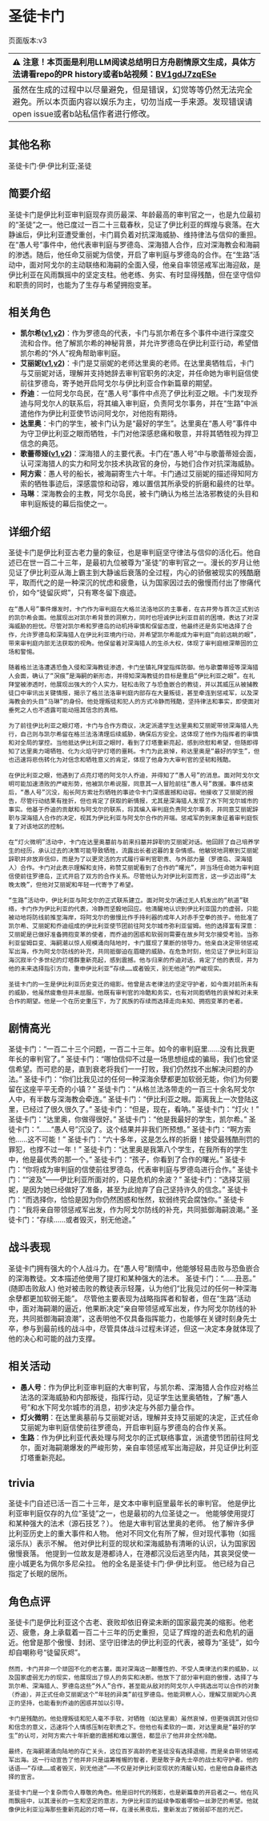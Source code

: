 # 圣徒卡门
页面版本:v3
 

| :warning: 注意！本页面是利用LLM阅读总结明日方舟剧情原文生成，具体方法请看repo的PR history或者b站视频：[BV1gdJ7zqESe](https://www.bilibili.com/video/BV1gdJ7zqESe/)         |
|:----------------------------|
| 虽然在生成的过程中以尽量避免，但是错误，幻觉等等仍然无法完全避免。所以本页面内容以娱乐为主，切勿当成一手来源。发现错误请open issue或者b站私信作者进行修改。|



## 其他名称
圣徒卡门·伊·伊比利亚;圣徒
## 简要介绍
圣徒卡门是伊比利亚审判庭现存资历最深、年龄最高的审判官之一，也是九位最初的“圣徒”之一。他已度过一百二十三载春秋，见证了伊比利亚的辉煌与衰落。在大静谧后，伊比利亚遭受重创，卡门肩负着对抗深海威胁、维持律法与信仰的重担。在“愚人号”事件中，他代表审判庭与罗德岛、深海猎人合作，应对深海教会和海嗣的渗透。随后，他任命艾丽妮为信使，开启了审判庭与罗德岛的合作。在“生路”活动中，面对阿戈尔的主动联络和海嗣的全面入侵，他亲自率领惩戒军出海迎敌，是伊比利亚在风雨飘摇中的坚定支柱。他老练、务实、有时显得残酷，但在坚守信仰和职责的同时，也能为了生存与希望拥抱变革。
## 相关角色
-   **凯尔希([v1](../chars/char_003_kalts.md),[v2](char_003_kalts.md))**：作为罗德岛的代表，卡门与凯尔希在多个事件中进行深度交流和合作。他了解凯尔希的神秘背景，并允许罗德岛在伊比利亚行动，希望借凯尔希的“外人”视角帮助审判庭。
-   **艾丽妮([v1](../chars/char_4009_irene.md),[v2](char_4009_irene.md))**：卡门是艾丽妮的老师达里奥的老师。在达里奥牺牲后，卡门与艾丽妮对话，理解并支持她辞去审判官职务的决定，并任命她为审判庭信使前往罗德岛，寄予她开启阿戈尔与伊比利亚合作新篇章的期望。
-   **乔迪**：一位阿戈尔岛民，在“愚人号”事件中点亮了伊比利亚之眼。卡门发现乔迪与阿戈尔人的联系后，将其编入审判庭，负责阿戈尔事务，并在“生路”中派遣他作为伊比利亚使节访问阿戈尔，对他抱有期待。
-   **达里奥**：卡门的学生，被卡门认为是“最好的学生”。达里奥在“愚人号”事件中为守卫伊比利亚之眼而牺牲，卡门对他深感悲痛和敬意，并将其牺牲视为捍卫信念的典范。
-   **歌蕾蒂娅([v1](../chars/char_474_glady.md),[v2](char_474_glady.md))**：深海猎人的主要代表。卡门在“愚人号”中与歌蕾蒂娅会面，认可深海猎人的实力和阿戈尔技术执政官的身份，与她们合作对抗深海威胁。
-   **阿方索**：愚人号的船长，被海嗣寄生六十年。卡门通过艾丽妮的描述得知阿方索的牺牲事迹后，深感震惊和动容，难以置信其所承受的折磨和最终的壮举。
-   **马琳**：深海教会的主教，阿戈尔岛民，被卡门确认为格兰法洛邪教徒的头目和审判庭叛徒的幕后指使之一。
## 详细介绍
圣徒卡门是伊比利亚古老力量的象征，也是审判庭坚守律法与信仰的活化石。他自述已在世一百二十三年，是最初九位被尊为“圣徒”的审判官之一。漫长的岁月让他见证了伊比利亚从海上霸主到大静谧后衰落的全过程，内心的骄傲被现实的残酷磨平，取而代之的是一种深沉的忧虑和疲惫，认为国家因过去的傲慢而付出了惨痛代价，如今“徒留灰烬”，只有寒冬留下痕迹。

    在“愚人号”事件爆发时，卡门作为审判庭在大格兰法洛地区的主事者，在古井旁与首次正式到访的凯尔希会面。他展现出对凯尔希背景的洞察力，同时也坦诚伊比利亚目前的困境，表达了对深海威胁的担忧。尽管对凯尔希和罗德岛的动机持审慎和保留态度，他最终还是务实地选择了合作，允许罗德岛和深海猎人在伊比利亚境内行动，并希望凯尔希能成为审判庭“向前远眺的眼”，带来审判庭内部无法获取的视角。他保留着对深海猎人的生杀大权，体现了审判庭根深蒂固的立场和警惕。

    随着格兰法洛遭遇恐鱼入侵和深海教徒渗透，卡门坐镇礼拜堂指挥防御。他与歌蕾蒂娅等深海猎人会面，确认了“溟痕”是海嗣的新形态，并得知深海教徒的目标是重启“伊比利亚之眼”。在礼拜堂被渗透时，他展现出强大的个人实力，轻松击败了与恐鱼嵌合的教徒，并以其威压从被捕教徒口中审讯出关键情报，揭示了格兰法洛审判庭内部存在大量叛徒，甚至牵连到惩戒军，以及深海教会的头目“马琳”的身份。他处理叛徒和犯人的方式冷静而残酷，坚持律法和事实，即使面对垂死之人也不透露可能动摇其信念的真相。

    为了前往伊比利亚之眼灯塔，卡门与合作方商议，决定派遣学生达里奥和艾丽妮带领深海猎人先行，自己则与凯尔希留在格兰法洛清理后续威胁，确保后方安全。这体现了他作为指挥者的审慎和对全局的掌控。当他抵达伊比利亚之眼时，看到了灯塔重新亮起，感到欣慰和希望，但随即得知了达里奥力竭牺牲、化为火焰守护灯塔的噩耗。卡门为此哀悼，称达里奥是“最好的学生”，但也迅速将悲伤转化为对信念和牺牲意义的肯定，体现了他身为大审判官的坚韧和残酷。

    在伊比利亚之眼，他遇到了点亮灯塔的阿戈尔人乔迪，并得知了“愚人号”的消息。面对阿戈尔文明可能加速溃败的严峻形势，他被凯尔希说服，同意其一人冒险前往“愚人号”救援。事件结束后，“愚人号”沉没，船长阿方索壮烈牺牲的事迹令卡门深感震撼和动容。他接收了艾丽妮的报告，尽管行动结果有挫折，但也肯定了获取的新情报，尤其是深海猎人发现了水下阿戈尔城市的事实。他基于乔迪的贡献和与阿戈尔的联系，将其编入审判庭负责阿戈尔事务，并同意艾丽妮辞职与深海猎人合作的决定，视其为伊比利亚与阿戈尔合作的开端。惩戒军的到来象征着审判庭恢复了对该地区的控制。

    在“灯火微明”活动中，卡门在达里奥墓前与前来扫墓并辞职的艾丽妮对话。他回顾了自己培养学生的经历，承认过去的决策可能导致牺牲，流露出长者迟暮的复杂情感。他敏锐地洞察到艾丽妮辞职并非放弃信仰，而是为了以更灵活的方式履行审判官职责、与外部力量（罗德岛、深海猎人）合作。卡门对此表示理解和支持，称赞艾丽妮看到了合作的“曙光”，并当场任命她为审判庭信使前往罗德岛，正式开启了双方的合作关系。尽管他认为对伊比利亚而言，这一步迈出得“太晚太晚”，但他对艾丽妮和年轻一代寄予了希望。

    “生路”活动中，伊比利亚与阿戈尔的正式联系建立。面对阿戈尔通过无人机发出的“航道”联络，卡门作为伊比利亚的代表，冷静而坚毅地回应。他清醒地认识到伊比利亚国力的虚弱，只能被动地将防线前推至海岸，将阿戈尔的傲慢比作手持利器的成年人对赤手空拳的孩子。他批准了凯尔希、艾丽妮和乔迪组成的伊比利亚使节团前往阿戈尔城市弥利亚留姆。他的选择富有深意：艾丽妮是已做好准备拥抱变革的使者，而乔迪的困惑和软弱则需要在故乡阿戈尔接受考验。当弥利亚留姆巨变、海嗣潮以惊人规模涌向陆地时，卡门展现了果断的领导力。他亲自决定带领惩戒军出海，作为阿戈尔防线的补充，共同抵御迫在眉睫的威胁。在危急时刻，他见证了伊比利亚沿海沉寂半个多世纪的灯塔群重新亮起，感到震撼。他与归来的乔迪对话，肯定了他的表现，并为他的未来选择指引方向，重申伊比利亚“存续……或者毁灭，别无他途”的严峻现实。

    圣徒卡门的一生是伊比利亚历史变迁的缩影。他曾是古老律法的坚定守护者，如今面对前所未有的威胁，他虽然疲惫但并未屈服。他既有审判官的冷酷和务实，也有对同胞牺牲的哀悼和对未来合作的期望。他是一个在历史重压下，为了民族的存续而选择走向未知、拥抱变革的老者。
## 剧情高光
圣徒卡门：“一百二十三个问题，一百二十三年。如今的审判庭里......没有比我更年长的审判官了。”
    圣徒卡门：“哪怕信仰不过是一场思想组成的骗局，我们也曾坚信希望。而可悲的是，直到衰老将我们一一打败，我们仍然找不出解决问题的办法。”
    圣徒卡门：“你们比我见过的任何一种深海余孽都更加软弱无能，你们为何要留在这座平平无奇的小镇？”
    圣徒卡门：“从格兰法洛带走的一百三十余名阿戈尔人中，有半数与深海教会牵连。”
    圣徒卡门：“伊比利亚之眼。距离我上一次登陆这里，已经过了很久很久了。”
    圣徒卡门：“但是，现在，看呐。”
    圣徒卡门：“灯火！”
    圣徒卡门：“达里奥，你做得很好。”
    圣徒卡门：“他是我最好的学生，凯尔希。”
    圣徒卡门：“......“愚人号”沉没了。这个结果并非我们所预想。”
    圣徒卡门：“啊方索他......这不可能！”
    圣徒卡门：“六十多年，这是怎么样的折磨！接受最残酷刑罚的罪犯，也撑不过一年！”
    圣徒卡门：“达里奥是我第八个学生，在我所有的学生中，他是最优秀的那一个。”
    圣徒卡门：“孩子，你看到了合作的曙光。”
    圣徒卡门：“你将成为审判庭的信使前往罗德岛，代表审判庭与罗德岛进行合作。”
    圣徒卡门：““波及”——伊比利亚所面对的，只是危机的余波？”
    圣徒卡门：“选择艾丽妮，是因为她已经做好了准备，甚至为此抛弃了自己坚持许久的信念。”
    圣徒卡门：“而选择你，恰恰是因为你仍然困惑和怅然，软弱终究会腐蚀你。”
    圣徒卡门：“我将亲自带领惩戒军出发，作为阿戈尔防线的补充，共同抵御海嗣浪潮。”
    圣徒卡门：“存续......或者毁灭，别无他途。”
## 战斗表现
圣徒卡门拥有强大的个人战斗力。在“愚人号”剧情中，他能够轻易击败与恐鱼嵌合的深海教徒。文本描述他使用了提灯和某种强大的法术。
    圣徒卡门：“......丑恶。” (随即击败敌人)
    他对被击败的教徒表示轻蔑，认为他们“比我见过的任何一种深海余孽都更加软弱无能”。
    尽管他主要表现为战略指挥者和智者，但在“生路”活动中，面对海嗣潮的逼近，他果断决定“亲自带领惩戒军出发，作为阿戈尔防线的补充，共同抵御海嗣浪潮”，这表明他不仅具备指挥能力，也能够在关键时刻身先士卒，参与到最前线的战斗中，尽管具体战斗过程未详述，但这一决定本身就体现了他的决心和可能的战力支撑。
## 相关活动
-   **愚人号**：作为伊比利亚审判庭的大审判官，与凯尔希、深海猎人合作应对格兰法洛的深海威胁和内部叛徒，指挥行动，见证学生达里奥牺牲，了解“愚人号”和水下阿戈尔城市的消息，初步决定与外部力量合作。
-   **灯火微明**：在达里奥墓前与艾丽妮对话，理解并支持艾丽妮的决定，正式任命艾丽妮为审判庭信使前往罗德岛，开启审判庭与罗德岛的合作关系。
-   **生路**：作为伊比利亚代表处理与阿戈尔的正式联络事宜，派遣使节团前往阿戈尔，面对海嗣潮爆发的严峻形势，亲自率领惩戒军出海迎敌，并见证伊比利亚灯塔重新亮起。
## trivia
圣徒卡门自述已活一百二十三年，是文本中审判庭里最年长的审判官。
    他是伊比利亚审判庭仅存的九位“圣徒”之一，也是最初的九位圣徒之一。
    他能够使用提灯和某种强大的法术（源石技艺？）。
    他是大审判官达里奥的老师。
    他了解许多伊比利亚历史上的重大事件和人物。
    他对不同文化有所了解，但对现代事物（如摇滚乐队）表示不解。
    他对伊比利亚的现状和深海威胁有清晰的认识，认为国家因傲慢衰落。
    他提到一位故友是港都诗人，在港都沉没后逃至内陆，其哀哭促使一座小城更名为佩尔多尼朵拉。
    他的全名是圣徒卡门·伊·伊比利亚。
    他已经为自己指定了长眠的居所。
## 角色点评
圣徒卡门是伊比利亚这个古老、衰败却依旧脊梁未断的国家最完美的缩影。他老迈、疲惫，身上承载着一百二十三年的历史重担，见证了辉煌的逝去和危机的逼近。他曾是那个傲慢、封闭、坚守旧律法的伊比利亚的代表，被尊为“圣徒”，如今却自嘲称号“徒留灰烬”。

    然而，卡门并非一个顽固不化的老古董。面对深海这一颠覆性的、不受人类律法约束的威胁，以及国家虚弱无力的现实，他展现出了惊人的务实和决断。他放下了部分审判庭的傲慢，选择了与凯尔希、深海猎人、罗德岛这些“外人”合作，甚至能从敌对的阿戈尔人中挑选出可以合作的对象（乔迪），并正式任命艾丽妮这个“年轻的异类”前往罗德岛。他能洞察人心，理解艾丽妮内心真正的坚持，也能看到乔迪的困惑并加以引导。

    卡门是残酷的。他处理叛徒和犯人毫不手软，对牺牲（如达里奥）虽然哀悼，但更强调其对信仰和信念的意义，迅速将个人情感压制在职责之下。但他也有柔软的一面，对达里奥是“最好的学生”的认可，对阿方索六十年折磨的震撼和难以置信，都显示了他并非全然冷酷。

    最终，在海嗣潮涌向陆地的存亡关头，这位百岁高龄的老圣徒没有选择退缩，而是亲自带领惩戒军出海。这一行动宣告了他并非只是运筹帷幄的智者，更是敢于身先士卒的战士和守护者。他的话语——“存续……或者毁灭，别无他途”——不仅是对伊比利亚现状的清醒认知，也是他自身最终选择的宣言。

    圣徒卡门是一个复杂而令人尊敬的角色。他是旧时代的残影，也是新篇章的开启者之一。他在风雨飘摇中，以其漫长的一生和坚定的意志，为伊比利亚的延续争取着哪怕一丝渺茫的希望。他就像伊比利亚沿海那些重新亮起的灯塔一样，在漫长黑夜后，重新发出了微弱却不屈的光芒。